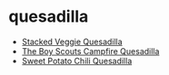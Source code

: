 # quesadilla

 * [Stacked Veggie Quesadilla](index/s/stacked-veggie-quesadilla-363653.json)
 * [The Boy Scouts Campfire Quesadilla](index/t/the-boy-scouts-campfire-quesadilla-56389770.json)
 * [Sweet Potato Chili Quesadilla](index/s/sweet-potato-chili-quesadilla.json)
